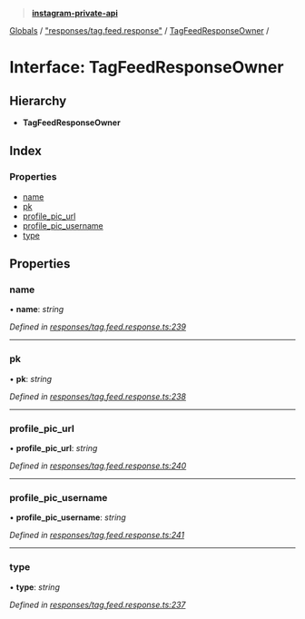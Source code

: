 > **[instagram-private-api](../README.md)**

[Globals](../README.md) / ["responses/tag.feed.response"](../modules/_responses_tag_feed_response_.md) / [TagFeedResponseOwner](_responses_tag_feed_response_.tagfeedresponseowner.md) /

# Interface: TagFeedResponseOwner

## Hierarchy

* **TagFeedResponseOwner**

## Index

### Properties

* [name](_responses_tag_feed_response_.tagfeedresponseowner.md#name)
* [pk](_responses_tag_feed_response_.tagfeedresponseowner.md#pk)
* [profile_pic_url](_responses_tag_feed_response_.tagfeedresponseowner.md#profile_pic_url)
* [profile_pic_username](_responses_tag_feed_response_.tagfeedresponseowner.md#profile_pic_username)
* [type](_responses_tag_feed_response_.tagfeedresponseowner.md#type)

## Properties

###  name

• **name**: *string*

*Defined in [responses/tag.feed.response.ts:239](https://github.com/dilame/instagram-private-api/blob/01eb399/src/responses/tag.feed.response.ts#L239)*

___

###  pk

• **pk**: *string*

*Defined in [responses/tag.feed.response.ts:238](https://github.com/dilame/instagram-private-api/blob/01eb399/src/responses/tag.feed.response.ts#L238)*

___

###  profile_pic_url

• **profile_pic_url**: *string*

*Defined in [responses/tag.feed.response.ts:240](https://github.com/dilame/instagram-private-api/blob/01eb399/src/responses/tag.feed.response.ts#L240)*

___

###  profile_pic_username

• **profile_pic_username**: *string*

*Defined in [responses/tag.feed.response.ts:241](https://github.com/dilame/instagram-private-api/blob/01eb399/src/responses/tag.feed.response.ts#L241)*

___

###  type

• **type**: *string*

*Defined in [responses/tag.feed.response.ts:237](https://github.com/dilame/instagram-private-api/blob/01eb399/src/responses/tag.feed.response.ts#L237)*